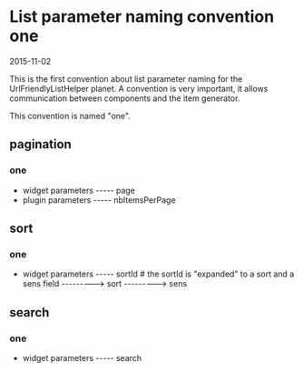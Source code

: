 List parameter naming convention one 
=====================================
2015-11-02



This is the first convention about list parameter naming for the UrlFriendlyListHelper planet.
A convention is very important, it allows communication between components and the item generator.


This convention is named "one".



pagination
----------------

### one 

- widget parameters
----- page
- plugin parameters
----- nbItemsPerPage



sort
--------

### one

- widget parameters
----- sortId    # the sortId is "expanded" to a sort and a sens field
---------> sort
---------> sens 



search
----------

### one

- widget parameters
----- search  


